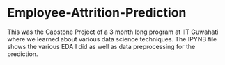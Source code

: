 # Employee-Attrition-Prediction
This was the Capstone Project of a 3 month long program at IIT Guwahati where we learned about various data science techniques.
The IPYNB file shows the various EDA I did as well as data preprocessing for the prediction.
